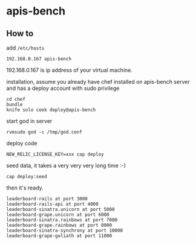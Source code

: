 # apis-bench

## How to

add `/etc/hosts`

```
192.168.0.167 apis-bench
```

192.168.0.167 is ip address of your virtual machine.

installation, assume you already have chef installed on apis-bench
server and has a deploy account with sudo privilege

```
cd chef
bundle
knife solo cook deploy@apis-bench
```

start god in server

```
rvmsudo god -c /tmp/god.conf
```

deploy code

```
NEW_RELIC_LICENSE_KEY=xxx cap deploy
```

seed data, it takes a very very very long time :-)

```
cap deploy:seed
```

then it's ready.

```
leaderboard-rails at port 3000
leaderboard-rails-api at port 4000
leaderboard-sinatra.unicorn at port 5000
leaderboard-grape.unicorn at port 6000
leaderboard-sinatra.rainbows at port 7000
leaderboard-grape.rainbows at port 8000
leaderboard-sinatra-synchrony at port 10000
leaderboard-grape-goliath at port 11000
```
